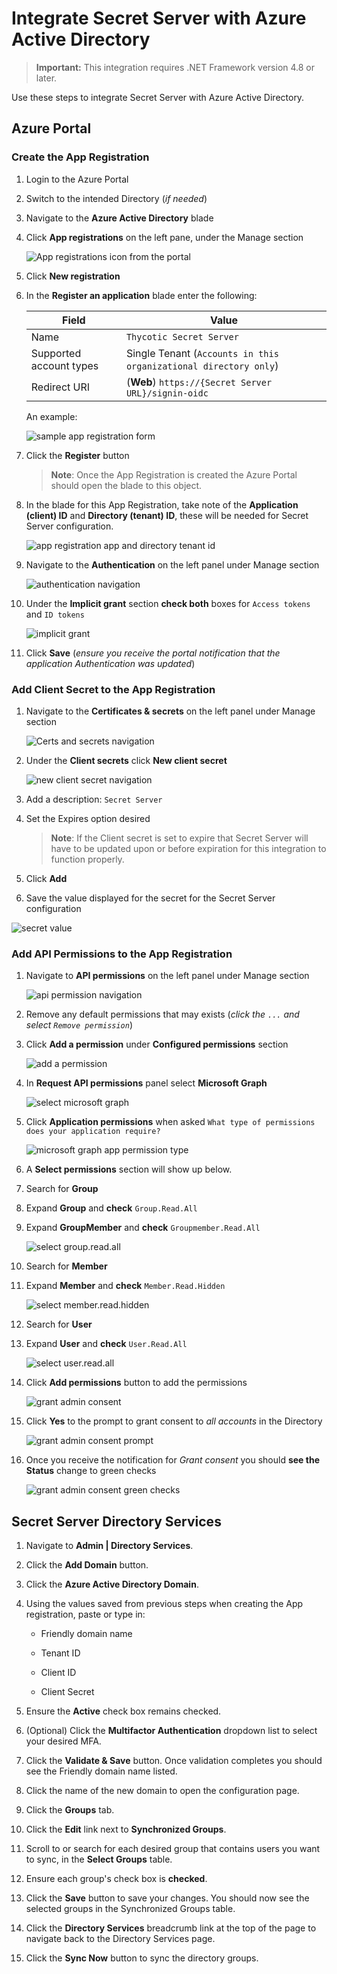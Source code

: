[title]: # (Azure Active Directory)
[tags]: # (Azure, directory service, active directory)
[priority]: # (1000)

[display]: # (all)

# Integrate Secret Server with Azure Active Directory

> **Important:** This integration requires .NET Framework version 4.8 or later.

Use these steps to integrate Secret Server with Azure Active Directory.

## Azure Portal

### Create the App Registration

1. Login to the Azure Portal
1. Switch to the intended Directory (_if needed_)
1. Navigate to the **Azure Active Directory** blade
1. Click **App registrations** on the left pane, under the Manage section

   ![App registrations icon from the portal](./images/appregistration_icon.png)

1. Click **New registration**
1. In the **Register an application** blade enter the following:

   | Field | Value |
   | -------------- | ------------------- |
   | Name | `Thycotic Secret Server` |
   | Supported account types | Single Tenant (`Accounts in this organizational directory only`) |
   | Redirect URI | (**Web**) `https://{Secret Server URL}/signin-oidc` |

   An example:

   ![sample app registration form](./images/appregistration_sample.png)

1. Click the **Register** button

   > **Note**: Once the App Registration is created the Azure Portal should open the blade to this object.

1. In the blade for this App Registration, take note of the **Application (client) ID** and **Directory (tenant) ID**, these will be needed for Secret Server configuration.

   ![app registration app and directory tenant id](./images/appregistration_ids.png)

1. Navigate to the **Authentication** on the left panel under Manage section

   ![authentication navigation](./images/appregistration_auth.png)

1. Under the **Implicit grant** section **check both** boxes for `Access tokens` and `ID tokens`

   ![implicit grant](./images/appregistration_auth_implicitgrant.png)

1. Click **Save** (_ensure you receive the portal notification that the application Authentication was updated_)

### Add Client Secret to the App Registration

1. Navigate to the **Certificates & secrets** on the left panel under Manage section

   ![Certs and secrets navigation](./images/appregistration_certnsecrets.png)

1. Under the **Client secrets** click **New client secret**

   ![new client secret navigation](./images/appregistration_certnsecrets_newclientsecret.png)

1. Add a description: `Secret Server`
1. Set the Expires option desired
   > **Note**: If the Client secret is set to expire that Secret Server will have to be updated upon or before expiration for this integration to function properly.

1. Click **Add**
1. Save the value displayed for the secret for the Secret Server configuration

![secret value](./images/appregistration_certnsecrets_secretvalue.png)

### Add API Permissions to the App Registration

1. Navigate to **API permissions** on the left panel under Manage section

   ![api permission navigation](./images/appregistration_api.png)

1. Remove any default permissions that may exists (_click the `...` and select `Remove permission`_)

1. Click **Add a permission** under **Configured permissions** section

   ![add a permission](./images/appregistration_api_addperm.png)

1. In **Request API permissions** panel select **Microsoft Graph**

   ![select microsoft graph](./images/appregistration_api_requestperm.png)

1. Click **Application permissions** when asked `What type of permissions does your application require?`

   ![microsoft graph app permission type](./images/appregistration_api_msgraphappperm.png)

1. A **Select permissions** section will show up below.

1. Search for **Group**
1. Expand **Group** and **check** `Group.Read.All`
1. Expand **GroupMember** and **check** `Groupmember.Read.All`

   ![select group.read.all](./images/appregistration_api_msgraphgroup_readall.png)

1. Search for **Member**
1. Expand **Member** and **check** `Member.Read.Hidden`

   ![select member.read.hidden](./images/appregistration_api_msgraphmember_readhidden.png)

1. Search for **User**
1. Expand **User** and **check** `User.Read.All`

   ![select user.read.all](./images/appregistration_api_msgraphmember_userreadall.png)

1. Click **Add permissions** button to add the permissions

   ![grant admin consent](./images/appregistration_api_grantadminconsent.png)

1. Click **Yes** to the prompt to grant consent to _all accounts_ in the Directory

   ![grant admin consent prompt](./images/appregistration_api_grantadminconsent_prompt.png)

1. Once you receive the notification for _Grant consent_ you should **see the Status** change to green checks

   ![grant admin consent green checks](./images/appregistration_api_grantadminconsent_green.png)

## Secret Server Directory Services

1. Navigate to **Admin | Directory Services**.

1. Click the **Add Domain** button.

1. Click the **Azure Active Directory Domain**.

1. Using the values saved from previous steps when creating the App registration, paste or type in:

   - Friendly domain name

   - Tenant ID

   - Client ID

   - Client Secret

1. Ensure the **Active** check box remains checked.

1. (Optional) Click the **Multifactor Authentication** dropdown list to select your desired MFA.

1. Click the **Validate & Save** button. Once validation completes you should see the Friendly domain name listed.

1. Click the name of the new domain to open the configuration page.

1. Click the **Groups** tab.

1. Click the **Edit** link next to **Synchronized Groups**.

1. Scroll to or search for each desired group that contains users you want to sync, in the **Select Groups** table.

1. Ensure each group's check box is **checked**.

1. Click the **Save** button to save your changes. You should now see the selected groups in the Synchronized Groups table.

1. Click the **Directory Services** breadcrumb link at the top of the page to navigate back to the Directory Services page.

1. Click the **Sync Now** button to sync the directory groups.
